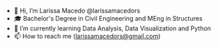 
- 👋 Hi, I’m Larissa Macedo @larissamacedors
- 🎓 Bachelor's Degree in Civil Engineering and MEng in Structures 
- 📖 I’m currently learning Data Analysis, Data Visualization and Python
- 📫 How to reach me (larissamacedors@gmail.com)

<!---
larissamacedors/larissamacedors is a ✨ special ✨ repository because its `README.md` (this file) appears on your GitHub profile.
You can click the Preview link to take a look at your changes.
--->
